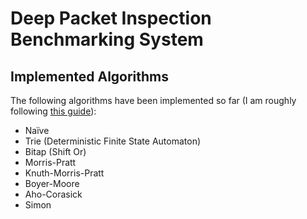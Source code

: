 # Deep Packet Inspection Benchmarking System

## Implemented Algorithms
The following algorithms have been implemented so far (I am roughly following [this guide](http://www-igm.univ-mlv.fr/~lecroq/string/index.html)):

- Naïve
- Trie (Deterministic Finite State Automaton)
- Bitap (Shift Or)
- Morris-Pratt
- Knuth-Morris-Pratt
- Boyer-Moore
- Aho-Corasick
- Simon